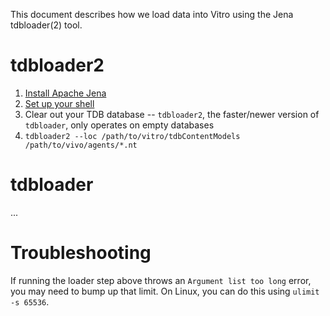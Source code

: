 This document describes how we load data into Vitro using the Jena tdbloader(2) tool.

# tdbloader2

1. [Install Apache Jena](https://jena.apache.org/download/index.cgi)
1. [Set up your shell](https://jena.apache.org/documentation/tdb/commands.html#script-set-up-bash-scripts)
1. Clear out your TDB database -- `tdbloader2`, the faster/newer version of `tdbloader`, only operates on empty databases
1. `tdbloader2 --loc /path/to/vitro/tdbContentModels /path/to/vivo/agents/*.nt`

# tdbloader

...

# Troubleshooting

If running the loader step above throws an `Argument list too long` error, you may need to bump up that limit. On Linux, you can do this using `ulimit -s 65536`.